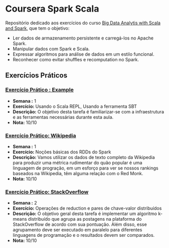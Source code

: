 # Coursera Spark Scala

Repositório dedicado aos exercícios do curso [Big Data Analytis with Scala and Spark], que tem o objetivo:

- Ler dados de armazenamento persistente e carregá-los no Apache Spark.
- Manipular dados com Spark e Scala. 
- Expressar algoritmos para análise de dados em um estilo funcional. 
- Reconhecer como evitar shuffles e recomputation no Spark.

## Exercícios Práticos

### [Exercício Prático : Example](https://github.com/vvalcristina/Coursera-Spark-Scala/tree/main/example)

* **Semana :** 1
* **Exercício:** Usando o Scala REPL, Usando a ferramenta SBT
* **Descrição:** O objetivo desta tarefa é familiarizar-se com a infraestrutura e as ferramentas necessárias durante esta aula. 
* **Nota:** 10/10

### [Exercício Prático: Wikipedia](https://github.com/vvalcristina/Coursera-Spark-Scala/tree/main/wikipedia)

* **Semana :** 1
* **Exercício:** Noções básicas dos RDDs do Spark
* **Descrição:** Vamos utilizar os dados de texto completo da Wikipedia para produzir uma métrica rudimentar do quão popular é uma linguagem de progração, em um esforço para ver se nossos rankings baseados na Wikipedia, têm alguma relação com o Red Monk.
* **Nota:** 10/10

### [Exercício Prático: StackOverflow](https://github.com/vvalcristina/Coursera-Spark-Scala/tree/main/stackoverflow)

* **Semana :** 2
* **Exercício:** Operações de reduction e pares de chave-valor distribuídos
* **Descrição:** O objetivo geral desta tarefa é implementar um algoritmo k-means distribuído que agrupa as postagens na plataforma do StackOverflow de acordo com sua pontuação. Além disso, esse agrupamento deve ser executado em paralelo para diferentes linguagens de programação e o resultados devem ser comparados.
* **Nota:** 10/10

[Big Data Analytis with Scala and Spark]:https://www.coursera.org/learn/scala-spark-big-data

